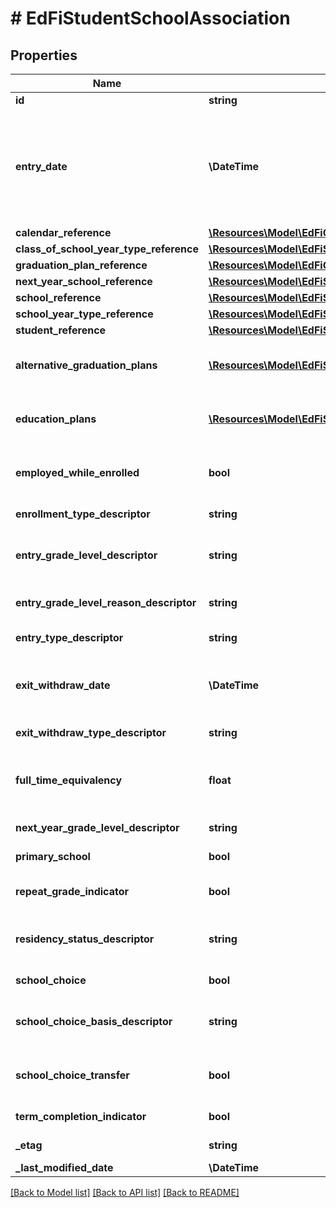 # # EdFiStudentSchoolAssociation

## Properties

Name | Type | Description | Notes
------------ | ------------- | ------------- | -------------
**id** | **string** |  | [optional]
**entry_date** | **\DateTime** | The month, day, and year on which an individual enters and begins to receive instructional services in a school for each school year. The EntryDate value should be the date the student enrolled, or when the student&#39;s enrollment materially changed, such as with a grade promotion.  Note: Date interpretation may vary. Ed-Fi recommends inclusive dates, but states may define dates as inclusive or exclusive. For calculations, align with local guidelines. |
**calendar_reference** | [**\Resources\Model\EdFiCalendarReference**](EdFiCalendarReference.md) |  | [optional]
**class_of_school_year_type_reference** | [**\Resources\Model\EdFiSchoolYearTypeReference**](EdFiSchoolYearTypeReference.md) |  | [optional]
**graduation_plan_reference** | [**\Resources\Model\EdFiGraduationPlanReference**](EdFiGraduationPlanReference.md) |  | [optional]
**next_year_school_reference** | [**\Resources\Model\EdFiSchoolReference**](EdFiSchoolReference.md) |  | [optional]
**school_reference** | [**\Resources\Model\EdFiSchoolReference**](EdFiSchoolReference.md) |  |
**school_year_type_reference** | [**\Resources\Model\EdFiSchoolYearTypeReference**](EdFiSchoolYearTypeReference.md) |  | [optional]
**student_reference** | [**\Resources\Model\EdFiStudentReference**](EdFiStudentReference.md) |  |
**alternative_graduation_plans** | [**\Resources\Model\EdFiStudentSchoolAssociationAlternativeGraduationPlan[]**](EdFiStudentSchoolAssociationAlternativeGraduationPlan.md) | An unordered collection of studentSchoolAssociationAlternativeGraduationPlans. The secondary graduation plan or plans associated with the student enrolled in the school. | [optional]
**education_plans** | [**\Resources\Model\EdFiStudentSchoolAssociationEducationPlan[]**](EdFiStudentSchoolAssociationEducationPlan.md) | An unordered collection of studentSchoolAssociationEducationPlans. The type of education plan(s) the student is following, if appropriate. | [optional]
**employed_while_enrolled** | **bool** | An individual who is a paid employee or works in his or her own business, profession, or farm and at the same time is enrolled in secondary, postsecondary, or adult education. | [optional]
**enrollment_type_descriptor** | **string** | The type of enrollment reflected by the StudentSchoolAssociation. | [optional]
**entry_grade_level_descriptor** | **string** | The grade level or primary instructional level at which a student enters and receives services in a school or an educational institution during a given academic session. |
**entry_grade_level_reason_descriptor** | **string** | The primary reason as to why a staff member determined that a student should be promoted or not (or be demoted) at the end of a given school term. | [optional]
**entry_type_descriptor** | **string** | The process by which a student enters a school during a given academic session. | [optional]
**exit_withdraw_date** | **\DateTime** | The recorded exit or withdraw date for the student.  Note: Date interpretation may vary. Ed-Fi recommends inclusive dates, but states may define dates as inclusive or exclusive. For calculations, align with local guidelines. | [optional]
**exit_withdraw_type_descriptor** | **string** | The circumstances under which the student exited from membership in an educational institution. | [optional]
**full_time_equivalency** | **float** | The full-time equivalent ratio for the student s assignment to a school for services or instruction. For example, a full-time student would have an FTE value of 1 while a half-time student would have an FTE value of 0.5. | [optional]
**next_year_grade_level_descriptor** | **string** | The anticipated grade level for the student for the next school year. | [optional]
**primary_school** | **bool** | Indicates if a given enrollment record should be considered the primary record for a student. | [optional]
**repeat_grade_indicator** | **bool** | An indicator of whether the student is enrolling to repeat a grade level, either by failure or an agreement to hold the student back. | [optional]
**residency_status_descriptor** | **string** | An indication of the location of a persons legal residence relative to (within or outside of) the boundaries of the public school attended and its administrative unit. | [optional]
**school_choice** | **bool** | An indication of whether the student enrolled in this school under the provisions for public school choice | [optional]
**school_choice_basis_descriptor** | **string** | The legal basis for the school choice enrollment according to local, state or federal policy or regulation. (The descriptor provides the list of available bases specific to the state | [optional]
**school_choice_transfer** | **bool** | An indication of whether students transferred in or out of the school did so during the school year under the provisions for public school choice in accordance with Title I, Part A, Section 1116. | [optional]
**term_completion_indicator** | **bool** | Idicates whether or not a student completed the most recent school term. | [optional]
**_etag** | **string** | A unique system-generated value that identifies the version of the resource. | [optional]
**_last_modified_date** | **\DateTime** | The date and time the resource was last modified. | [optional]

[[Back to Model list]](../../README.md#models) [[Back to API list]](../../README.md#endpoints) [[Back to README]](../../README.md)
